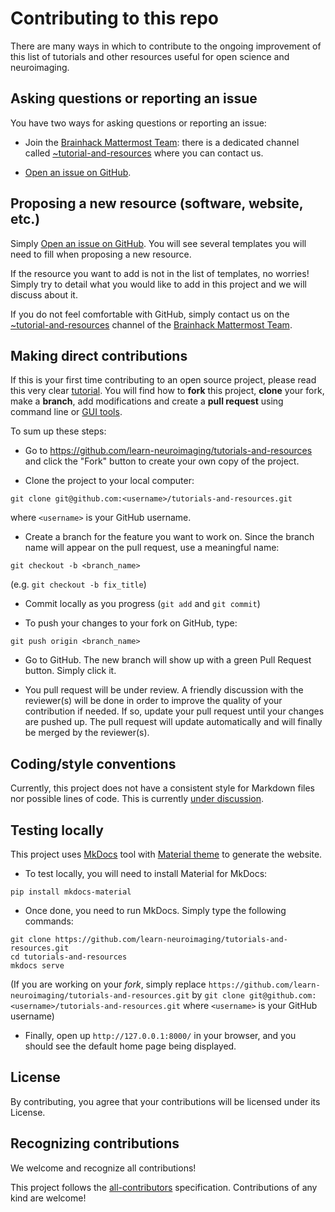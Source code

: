 # Contributing to this repo

There are many ways in which to contribute to the ongoing improvement of this list of tutorials and other resources useful for open science and neuroimaging.



## Asking questions or reporting an issue

You have two ways for asking questions or reporting an issue:

- Join the [Brainhack Mattermost Team](https://mattermost.brainhack.org/): there is a dedicated channel called [~tutorial-and-resources](https://mattermost.brainhack.org/brainhack/channels/tutorial-and-resources) where you can contact us.

- [Open an issue on GitHub](https://github.com/learn-neuroimaging/tutorials-and-resources/issues/).



## Proposing a new resource (software, website, etc.)

Simply [Open an issue on GitHub](https://github.com/learn-neuroimaging/tutorials-and-resources/issues/). You will see several templates you will need to fill when proposing a new resource.

If the resource you want to add is not in the list of templates, no worries! Simply try to detail what you would like to add in this project and we will discuss about it.

If you do not feel comfortable with GitHub, simply contact us on the [~tutorial-and-resources](https://mattermost.brainhack.org/brainhack/channels/tutorial-and-resources) channel of the [Brainhack Mattermost Team](https://mattermost.brainhack.org/).



## Making direct contributions

If this is your first time contributing to an open source project, please read this very clear [tutorial](https://github.com/firstcontributions/first-contributions). You will find how to **fork** this project, **clone** your fork, make a **branch**, add modifications and create a **pull request** using command line or [GUI tools](https://github.com/firstcontributions/first-contributions#tutorials-using-other-tools).

To sum up these steps:

- Go to https://github.com/learn-neuroimaging/tutorials-and-resources and click
  the "Fork" button to create your own copy of the project.

- Clone the project to your local computer:
```
git clone git@github.com:<username>/tutorials-and-resources.git
```
where `<username>` is your GitHub username.

- Create a branch for the feature you want to work on. Since the branch name
  will appear on the pull request, use a meaningful name:
```
git checkout -b <branch_name>
```
(e.g. `git checkout -b fix_title`)

- Commit locally as you progress (`git add` and `git commit`)

- To push your changes to your fork on GitHub, type:
```
git push origin <branch_name>
```

- Go to GitHub. The new branch will show up with a green Pull Request button. Simply click it.

- You pull request will be under review. A friendly discussion with the reviewer(s) will be done in order to improve the quality of your contribution if needed. If so, update your pull request until your changes are pushed up. The pull request will update automatically and will finally be merged by the reviewer(s).



## Coding/style conventions

Currently, this project does not have a consistent style for Markdown files nor possible lines of code. This is currently [under discussion](https://github.com/learn-neuroimaging/tutorials-and-resources/issues/55).



## Testing locally

This project uses [MkDocs](https://www.mkdocs.org/) tool with [Material theme](https://squidfunk.github.io/mkdocs-material/) to generate the website.

- To test locally, you will need to install Material for MkDocs:
```
pip install mkdocs-material
```

- Once done, you need to run MkDocs. Simply type the following commands:
```
git clone https://github.com/learn-neuroimaging/tutorials-and-resources.git
cd tutorials-and-resources
mkdocs serve
```
(If you are working on your *fork*, simply replace `https://github.com/learn-neuroimaging/tutorials-and-resources.git` by `git clone git@github.com:<username>/tutorials-and-resources.git` where
`<username>` is your GitHub username)

- Finally, open up `http://127.0.0.1:8000/` in your browser, and you should see the default home page being displayed.


## License
By contributing, you agree that your contributions will be licensed under its
_<LICENSE>_ License.



## Recognizing contributions

We welcome and recognize all contributions!

This project follows the [all-contributors](https://github.com/all-contributors/all-contributors) specification. Contributions of any kind are welcome!
